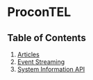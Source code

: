 # ProconTEL

## Table of Contents

1. [Articles](Articles/)
2. [Event Streaming](Event&#32;streaming/)
3. [System Information API](SystemInformationAPI/)
